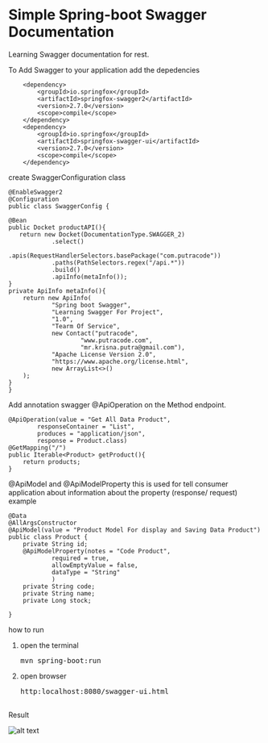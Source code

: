 # Simple Spring-boot Swagger Documentation
Learning Swagger documentation for rest.

To Add Swagger to your application
add the depedencies

		<dependency>
			<groupId>io.springfox</groupId>
			<artifactId>springfox-swagger2</artifactId>
			<version>2.7.0</version>
			<scope>compile</scope>
		</dependency>
		<dependency>
			<groupId>io.springfox</groupId>
			<artifactId>springfox-swagger-ui</artifactId>
			<version>2.7.0</version>
			<scope>compile</scope>
		</dependency>
		
create SwaggerConfiguration class


    @EnableSwagger2
    @Configuration
    public class SwaggerConfig {

    @Bean
    public Docket productAPI(){
       return new Docket(DocumentationType.SWAGGER_2)
                .select()
                .apis(RequestHandlerSelectors.basePackage("com.putracode"))
                .paths(PathSelectors.regex("/api.*"))
                .build()
                .apiInfo(metaInfo());
    }
    private ApiInfo metaInfo(){
        return new ApiInfo(
                "Spring boot Swagger",
                "Learning Swagger For Project",
                "1.0",
                "Tearm Of Service",
                new Contact("putracode",
                        "www.putracode.com",
                        "mr.krisna.putra@gmail.com"),
                "Apache License Version 2.0",
                "https://www.apache.org/license.html",
                new ArrayList<>()
        );
    }
    }

Add annotation swagger @ApiOperation 
on the Method endpoint.
    
    @ApiOperation(value = "Get All Data Product",
            responseContainer = "List",
            produces = "application/json",
            response = Product.class)
    @GetMapping("/")
    public Iterable<Product> getProduct(){
        return products;
    }
    
@ApiModel and @ApiModelProperty
this is used for tell consumer application
about information about the property (response/ request)
example

    @Data
    @AllArgsConstructor
    @ApiModel(value = "Product Model For display and Saving Data Product")
    public class Product {
        private String id;
        @ApiModelProperty(notes = "Code Product",
                required = true,
                allowEmptyValue = false,
                dataType = "String"
                )
        private String code;
        private String name;
        private Long stock;
    
    }
    
how to run
1. open the terminal
    <pre>mvn spring-boot:run</pre>
2. open browser 
    <pre>http:localhost:8080/swagger-ui.html
    </pre>

Result 
   
   


![alt text](http://putracode.com/wp-content/uploads/2017/10/swagger-ui.png)
